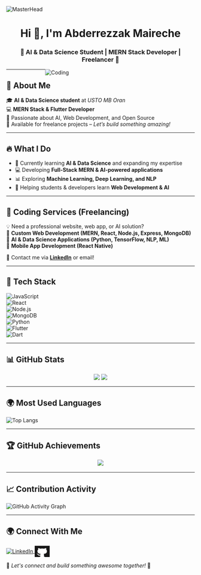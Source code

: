 ![MasterHead](https://user-images.githubusercontent.com/66934377/223913733-deb1d974-787d-43c4-b60d-eff538aa161e.gif)

<h1 align="center">Hi 👋, I'm Abderrezzak Maireche</h1>
<h3 align="center">🚀 AI & Data Science Student | MERN Stack Developer | Freelancer 🚀</h3>

<img align="right" alt="Coding" width="400" src="https://camo.githubusercontent.com/73fe8a09642bc88c0f287fe43ce0f0b05bdf9d6cf474b0ccd178555385078816/68747470733a2f2f696d672e6574696d672e636f6d2f7468756d622f6d7369642d38343134363035362c77696474682d313230302c6865696768742d3930302c696d6773697a652d3633383035332c726573697a656d6f64652d382f32303231303730365f646576656c6f7065722d65636f6e6f6d795f30312e6a7067"/>

---

## 🔹 About Me  
🎓 **AI & Data Science student** at *USTO MB Oran*  
💻 **MERN Stack & Flutter Developer**  
🧠 Passionate about AI, Web Development, and Open Source  
💼 Available for freelance projects – *Let’s build something amazing!*  

---

## 🔥 What I Do  
- 🌱 Currently learning **AI & Data Science** and expanding my expertise  
- 💻 Developing **Full-Stack MERN & AI-powered applications**  
- 📊 Exploring **Machine Learning, Deep Learning, and NLP**  
- 🤝 Helping students & developers learn **Web Development & AI**  

---

## 💼 Coding Services (Freelancing)  
💡 Need a professional website, web app, or AI solution?  
🔹 **Custom Web Development (MERN, React, Node.js, Express, MongoDB)**  
🔹 **AI & Data Science Applications (Python, TensorFlow, NLP, ML)**  
🔹 **Mobile App Development (React Native)**  

📩 Contact me via **[LinkedIn](https://linkedin.com/in/abderrezzak-maireche)** or email!

---

## 🚀 Tech Stack  
![JavaScript](https://img.shields.io/badge/-JavaScript-F7DF1E?style=flat-square&logo=javascript&logoColor=black)  
![React](https://img.shields.io/badge/-React-61DAFB?style=flat-square&logo=react&logoColor=black)  
![Node.js](https://img.shields.io/badge/-Node.js-339933?style=flat-square&logo=node.js&logoColor=white)  
![MongoDB](https://img.shields.io/badge/-MongoDB-47A248?style=flat-square&logo=mongodb&logoColor=white)  
![Python](https://img.shields.io/badge/-Python-3776AB?style=flat-square&logo=python&logoColor=white)  
![Flutter](https://img.shields.io/badge/-Flutter-02569B?style=flat-square&logo=flutter&logoColor=white)  
![Dart](https://img.shields.io/badge/-Dart-0175C2?style=flat-square&logo=dart&logoColor=white)  

---

## 📊 GitHub Stats  
<p align="center">
  <img src="https://github-readme-stats.vercel.app/api?username=abderrezzakmrch&show_icons=true&theme=radical" width="400"/>
  <img src="https://github-readme-streak-stats.herokuapp.com/?user=abderrezzakmrch&theme=radical" width="400"/>
</p>

---

## 🌍 Most Used Languages  
![Top Langs](https://github-readme-stats.vercel.app/api/top-langs/?username=abderrezzakmrch&layout=compact&theme=radical)

---

## 🏆 GitHub Achievements  
<p align="center">
  <img src="https://github-profile-trophy.vercel.app/?username=abderrezzakmrch&theme=radical&no-frame=true&column=4"/>
</p>

---

## 📈 Contribution Activity  
![GitHub Activity Graph](https://github-readme-activity-graph.cyclic.app/graph?username=abderrezzakmrch&theme=radical)

---

## 🌍 Connect With Me  
<p align="left">
<a href="https://linkedin.com/in/abderrezzak-maireche" target="blank">
  <img align="center" src="https://raw.githubusercontent.com/rahuldkjain/github-profile-readme-generator/master/src/images/icons/Social/linked-in-alt.svg" alt="LinkedIn" height="30" width="40" />
</a>
<a href="https://github.com/abderrezzakmrch" target="blank">
  <img align="center" src="https://raw.githubusercontent.com/edent/SuperTinyIcons/master/images/svg/github.svg" alt="GitHub" height="30" width="40" />
</a>
</p>

🚀 *Let's connect and build something awesome together!* 🚀
